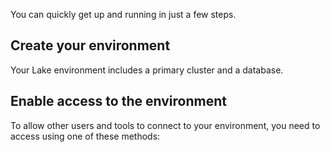 You can quickly get up and running in just a few steps.

## Create your environment


Your Lake environment includes a primary cluster and a database.

## Enable access to the environment


To allow other users and tools to connect to your environment, you need to access using one of these methods:

